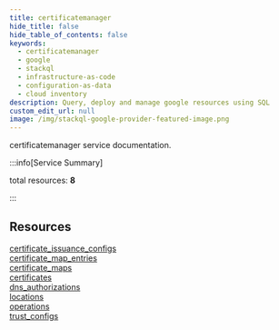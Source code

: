 ```yaml
---
title: certificatemanager
hide_title: false
hide_table_of_contents: false
keywords:
  - certificatemanager
  - google
  - stackql
  - infrastructure-as-code
  - configuration-as-data
  - cloud inventory
description: Query, deploy and manage google resources using SQL
custom_edit_url: null
image: /img/stackql-google-provider-featured-image.png
---
```


certificatemanager service documentation.

:::info[Service Summary]

total resources: __8__  

:::

## Resources
<div class="row">
<div class="providerDocColumn">
<a href="/services/certificatemanager/certificate_issuance_configs/">certificate_issuance_configs</a><br />
<a href="/services/certificatemanager/certificate_map_entries/">certificate_map_entries</a><br />
<a href="/services/certificatemanager/certificate_maps/">certificate_maps</a><br />
<a href="/services/certificatemanager/certificates/">certificates</a>
</div>
<div class="providerDocColumn">
<a href="/services/certificatemanager/dns_authorizations/">dns_authorizations</a><br />
<a href="/services/certificatemanager/locations/">locations</a><br />
<a href="/services/certificatemanager/operations/">operations</a><br />
<a href="/services/certificatemanager/trust_configs/">trust_configs</a>
</div>
</div>